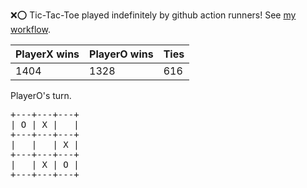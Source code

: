 :x::o: Tic-Tac-Toe played indefinitely by github action runners! See [my workflow](.github/workflows/play.yaml).

|PlayerX wins|PlayerO wins|Ties|
|-|-|-|
|1404|1328|616|

PlayerO's turn.

<pre>
+---+---+---+
| O | X |   |
+---+---+---+
|   |   | X |
+---+---+---+
|   | X | O |
+---+---+---+
</pre>